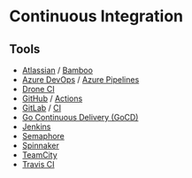 # Continuous Integration

<!--
https://linkedin.com/learning/continuous-integration-tools/building-your-ci-cd-pipeline
-->

## Tools

- [Atlassian](/atlassian/README.md) / [Bamboo](/atlassian/atlassian-bamboo.md)
- [Azure DevOps](/azure/services/azure-devops/README.md) / [Azure Pipelines](/azure/services/azure-devops/azure-pipelines/README.md)
- [Drone CI](/drone-ci.md)
- [GitHub](/github/README.md) / [Actions](/github/actions/README.md)
- [GitLab](/gitlab/README.md) / [CI](/gitlab/gitlab-ci.md)
- [Go Continuous Delivery (GoCD)](/gocd.md)
- [Jenkins](/jenkins/README.md)
- [Semaphore](https://semaphoreci.com/)
- [Spinnaker](/spinnaker.md)
- [TeamCity](https://jetbrains.com/teamcity/)
- [Travis CI](https://travis-ci.com/)

<!--
- [AWS CodeDeploy](/aws/services/aws-codedeploy.md)
- [AWS CodePipeline](/aws/services/aws-codepipeline.md)
- [Buddy](/buddy.md)
- [Deployer (PHP)](/deployer.md)
- [Shippable (now JFrog Pipelines)](https://shippable.com)
- [Walle (Chinese)](http://walle-web.io)
-->
